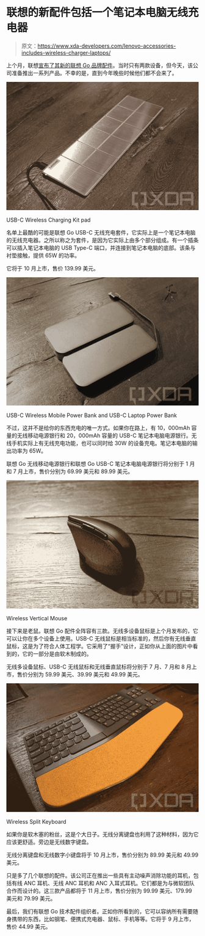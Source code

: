 # 联想的新配件包括一个笔记本电脑无线充电器

> 原文：<https://www.xda-developers.com/lenovo-accessories-includes-wireless-charger-laptops/>

上个月，联想[宣布了其新的联想 Go 品牌配件](https://www.xda-developers.com/lenovo-portable-usb-c-charger-charge-your-laptop/)。当时只有两款设备，但今天，该公司准备推出一系列产品。不幸的是，直到今年晚些时候他们都不会来了。

 <picture>![Lenovo Go USB-C Wireless charging kit pad on wooden table](img/6b9effa62c72ad3267d91c8f8f104be8.png)</picture> 

USB-C Wireless Charging Kit pad

名单上最酷的可能是联想 Go USB-C 无线充电套件，它实际上是一个笔记本电脑的无线充电器。之所以称之为套件，是因为它实际上由多个部分组成。有一个插条可以插入笔记本电脑的 USB Type-C 端口，并连接到笔记本电脑的底部。该条与衬垫接触，提供 65W 的功率。

它将于 10 月上市，售价 139.99 美元。

 <picture>![Lenovo Go Mobile Wireless Power Bank on wooden table](img/28cf901aaa0c940be29654c47c91328e.png)</picture> 

USB-C Wireless Mobile Power Bank and USB-C Laptop Power Bank

不过，这并不是给你的东西充电的唯一方式。如果你在路上，有 10，000mAh 容量的无线移动电源银行和 20，000mAh 容量的 USB-C 笔记本电脑电源银行。无线手机实际上有无线充电功能，也可以同时给 30W 的设备充电。笔记本电脑的输出功率为 65W。

联想 Go 无线移动电源银行和联想 Go USB-C 笔记本电脑电源银行将分别于 1 月和 7 月上市，售价分别为 69.99 美元和 89.99 美元。

 <picture>![Lenovo Go Wireless Ergo Vertical Mouse on wooden table](img/8f17c083049bcc9d4f517051cedc46d3.png)</picture> 

Wireless Vertical Mouse

接下来是老鼠。联想 Go 配件全阵容有三款。无线多设备鼠标是上个月发布的，它可以让你在多个设备上使用。USB-C 无线鼠标是相当标准的，然后你有无线垂直鼠标，这是为了符合人体工程学。它采用了“握手”设计，正如你从上面的图片中看到的，它的一部分是由软木制成的。

无线多设备鼠标、USB-C 无线鼠标和无线垂直鼠标将分别于 7 月、7 月和 8 月上市，售价分别为 59.99 美元、39.99 美元和 49.99 美元。

 <picture>![Lenovo Go Wireless Split Keyboard on wooden table](img/13ab9610cc2c4ccf9311386c673431f0.png)</picture> 

Wireless Split Keyboard

如果你是软木塞的粉丝，这是个大日子。无线分离键盘也利用了这种材料，因为它应该更舒适。旁边是无线数字键盘。

无线分离键盘和无线数字小键盘将于 10 月上市，售价分别为 89.99 美元和 49.99 美元。

只是多了几个联想的配件。该公司正在推出一些具有主动噪声消除功能的耳机，包括有线 ANC 耳机、无线 ANC 耳机和 ANC 入耳式耳机。它们都是为与微软团队合作而设计的。这三款产品都将于 11 月上市，售价分别为 99.99 美元、179.99 美元和 79.99 美元。

最后，我们有联想 Go 技术配件组织者。正如你所看到的，它可以容纳所有需要随身携带的东西，比如钢笔、便携式充电器、鼠标、手机等等。它将于 9 月上市，售价 44.99 美元。